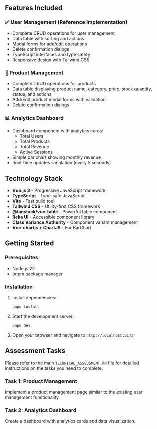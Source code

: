## Features Included

### ✅ User Management (Reference Implementation)

- Complete CRUD operations for user management
- Data table with sorting and actions
- Modal forms for add/edit operations
- Delete confirmation dialogs
- TypeScript interfaces and type safety
- Responsive design with Tailwind CSS

### 🛒 Product Management
- Complete CRUD operations for products
- Data table displaying product name, category, price, stock quantity, status, and actions
- Add/Edit product modal forms with validation
- Delete confirmation dialogs


### 📊 Analytics Dashboard
- Dashboard component with analytics cards:
  - Total Users
  - Total Products
  - Total Revenue
  - Active Sessions
- Simple bar chart showing monthly revenue
- Real-time updates simulation (every 5 seconds)

## Technology Stack

- **Vue.js 3** - Progressive JavaScript framework
- **TypeScript** - Type-safe JavaScript
- **Vite** - Fast build tool
- **Tailwind CSS** - Utility-first CSS framework
- **@tanstack/vue-table** - Powerful table component
- **Reka UI** - Accessible component library
- **Class Variance Authority** - Component variant management
- **Vue-chartjs + ChartJS** - For BarChart

## Getting Started

### Prerequisites

- Node.js 22
- pnpm package manager

### Installation

1. Install dependencies:

   ```bash
   pnpm install
   ```

2. Start the development server:

   ```bash
   pnpm dev
   ```

3. Open your browser and navigate to `http://localhost:5173`

## Assessment Tasks

Please refer to the main `TECHNICAL_ASSESSMENT.md` file for detailed instructions on the tasks you need to complete.

### Task 1: Product Management

Implement a product management page similar to the existing user management functionality.

### Task 2: Analytics Dashboard

Create a dashboard with analytics cards and data visualization.
